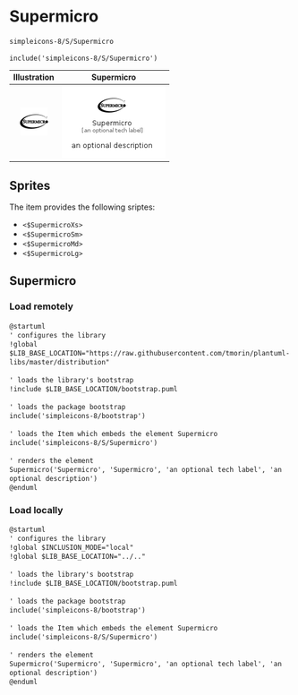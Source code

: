 # Supermicro


```text
simpleicons-8/S/Supermicro
```

```text
include('simpleicons-8/S/Supermicro')
```



| Illustration | Supermicro |
| :---: | :---: |
| ![illustration for Illustration](../../simpleicons-8/S/Supermicro.png) | ![illustration for Supermicro](../../simpleicons-8/S/Supermicro.Local.png) |



## Sprites
The item provides the following sriptes:

- `<$SupermicroXs>`
- `<$SupermicroSm>`
- `<$SupermicroMd>`
- `<$SupermicroLg>`





## Supermicro

### Load remotely
```plantuml
@startuml
' configures the library
!global $LIB_BASE_LOCATION="https://raw.githubusercontent.com/tmorin/plantuml-libs/master/distribution"

' loads the library's bootstrap
!include $LIB_BASE_LOCATION/bootstrap.puml

' loads the package bootstrap
include('simpleicons-8/bootstrap')

' loads the Item which embeds the element Supermicro
include('simpleicons-8/S/Supermicro')

' renders the element
Supermicro('Supermicro', 'Supermicro', 'an optional tech label', 'an optional description')
@enduml
```

### Load locally
```plantuml
@startuml
' configures the library
!global $INCLUSION_MODE="local"
!global $LIB_BASE_LOCATION="../.."

' loads the library's bootstrap
!include $LIB_BASE_LOCATION/bootstrap.puml

' loads the package bootstrap
include('simpleicons-8/bootstrap')

' loads the Item which embeds the element Supermicro
include('simpleicons-8/S/Supermicro')

' renders the element
Supermicro('Supermicro', 'Supermicro', 'an optional tech label', 'an optional description')
@enduml
```

